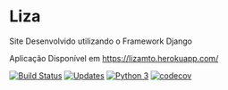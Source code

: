 # Liza

Site Desenvolvido utilizando o Framework Django

Aplicação Disponível em https://lizamto.herokuapp.com/

[![Build Status](https://travis-ci.com/joaby12/Liza.svg?branch=master)](https://travis-ci.com/joaby12/Liza)
[![Updates](https://pyup.io/repos/github/joaby12/Liza/shield.svg)](https://pyup.io/repos/github/joaby12/Liza/)
[![Python 3](https://pyup.io/repos/github/joaby12/Liza/python-3-shield.svg)](https://pyup.io/repos/github/joaby12/Liza/)
[![codecov](https://codecov.io/gh/joaby12/Liza/branch/master/graph/badge.svg)](https://codecov.io/gh/joaby12/Liza)

